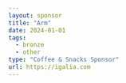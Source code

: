 ```yaml
---
layout: sponsor
title: "Arm"
date: 2024-01-01
tags:
  - bronze
  - other
type: "Coffee & Snacks Sponsor"
url: https://igalia.com
---
```


